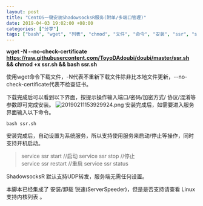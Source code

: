 ```yaml
---
layout: post
title: "CentOS一键安装ShadowsocksR服务(附单/多端口管理)"
date: 2019-04-03 19:02:00 +08:00
categories: ["分享"]
tags: ["bash", "wget", "列表", "chmod", "文件", "命令", "安装", "ssr", "service"]
---
```


**wget -N --no-check-certificate https://raw.githubusercontent.com/ToyoDAdoubi/doubi/master/ssr.sh && chmod +x ssr.sh && bash ssr.sh**

使用wget命令下载文件，-N代表不重新下载文件除非比本地文件更新，--no-check-certificate代表不检查证书。

下载完成后可以看到以下界面，按提示操作输入端口/密码/加密方式/ 协议/混淆等参数即可完成安装。
![20190211153929924.png][1]
安装完成后，如需要进入服务界面输入以下命令。

    bash ssr.sh
安装完成后，自动设置为系统服务，所以支持使用服务来启动/停止等操作，同时支持开机启动。

> service ssr start    //启动 
> service ssr stop    //停止  
> service ssr restart //重启 
> service ssr status

ShadowsocksR 默认支持UDP转发，服务端无需任何设置。

本脚本已经集成了 安装/卸载 锐速(ServerSpeeder)，但是是否支持请查看 Linux支持内核列表 。
  

[1]: https://xy07-1251893119.costj.myqcloud.com/2019/04/03/4001117836.png

